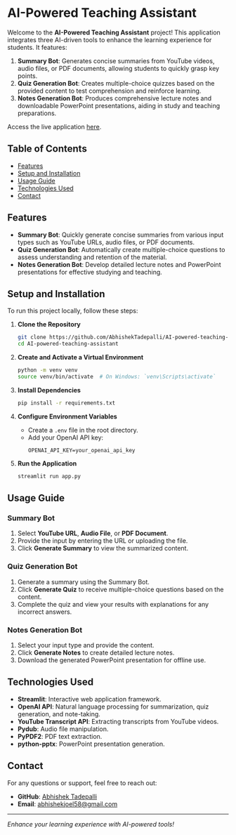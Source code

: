 # AI-Powered Teaching Assistant

Welcome to the **AI-Powered Teaching Assistant** project! This application integrates three AI-driven tools to enhance the learning experience for students. It features:

1. **Summary Bot**: Generates concise summaries from YouTube videos, audio files, or PDF documents, allowing students to quickly grasp key points.
2. **Quiz Generation Bot**: Creates multiple-choice quizzes based on the provided content to test comprehension and reinforce learning.
3. **Notes Generation Bot**: Produces comprehensive lecture notes and downloadable PowerPoint presentations, aiding in study and teaching preparations.

Access the live application [here](https://studyscribe.framer.ai/).

## Table of Contents
- [Features](#features)
- [Setup and Installation](#setup-and-installation)
- [Usage Guide](#usage-guide)
- [Technologies Used](#technologies-used)
- [Contact](#contact)

## Features

- **Summary Bot**: Quickly generate concise summaries from various input types such as YouTube URLs, audio files, or PDF documents.
- **Quiz Generation Bot**: Automatically create multiple-choice questions to assess understanding and retention of the material.
- **Notes Generation Bot**: Develop detailed lecture notes and PowerPoint presentations for effective studying and teaching.

## Setup and Installation

To run this project locally, follow these steps:

1. **Clone the Repository**
    ```sh
    git clone https://github.com/AbhishekTadepalli/AI-powered-teaching-assistant.git
    cd AI-powered-teaching-assistant
    ```

2. **Create and Activate a Virtual Environment**
    ```sh
    python -m venv venv
    source venv/bin/activate  # On Windows: `venv\Scripts\activate`
    ```

3. **Install Dependencies**
    ```sh
    pip install -r requirements.txt
    ```

4. **Configure Environment Variables**
    - Create a `.env` file in the root directory.
    - Add your OpenAI API key:
        ```env
        OPENAI_API_KEY=your_openai_api_key
        ```

5. **Run the Application**
    ```sh
    streamlit run app.py
    ```

## Usage Guide

### Summary Bot
1. Select **YouTube URL**, **Audio File**, or **PDF Document**.
2. Provide the input by entering the URL or uploading the file.
3. Click **Generate Summary** to view the summarized content.

### Quiz Generation Bot
1. Generate a summary using the Summary Bot.
2. Click **Generate Quiz** to receive multiple-choice questions based on the content.
3. Complete the quiz and view your results with explanations for any incorrect answers.

### Notes Generation Bot
1. Select your input type and provide the content.
2. Click **Generate Notes** to create detailed lecture notes.
3. Download the generated PowerPoint presentation for offline use.

## Technologies Used

- **Streamlit**: Interactive web application framework.
- **OpenAI API**: Natural language processing for summarization, quiz generation, and note-taking.
- **YouTube Transcript API**: Extracting transcripts from YouTube videos.
- **Pydub**: Audio file manipulation.
- **PyPDF2**: PDF text extraction.
- **python-pptx**: PowerPoint presentation generation.

## Contact

For any questions or support, feel free to reach out:

- **GitHub**: [Abhishek Tadepalli](https://github.com/AbhishekTadepalli)
- **Email**: abhishekjoel58@gmail.com

---

*Enhance your learning experience with AI-powered tools!*

